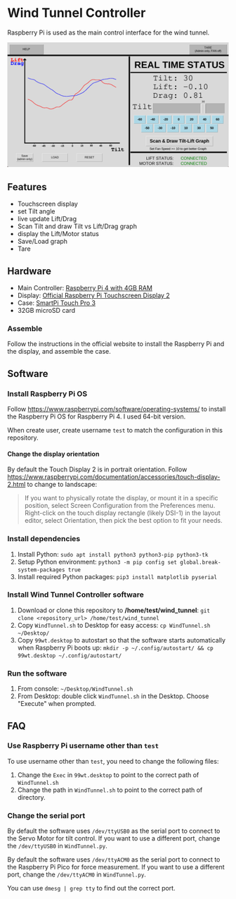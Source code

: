 # Wind Tunnel Controller

Raspberry Pi is used as the main control interface for the wind tunnel.

![wind tunnel controller](gui.png)

## Features

- Touchscreen display
- set Tilt angle
- live update Lift/Drag
- Scan Tilt and draw Tilt vs Lift/Drag graph
- display the Lift/Motor status
- Save/Load graph
- Tare

## Hardware

- Main Controller: 
[Raspberry Pi 4 with 4GB RAM](https://www.raspberrypi.com/products/raspberry-pi-4-model-b/?variant=raspberry-pi-4-model-b-4gb)
- Display: [Official Raspberry Pi Touchscreen Display 2](https://www.raspberrypi.com/products/touch-display-2/)
- Case: [SmartPi Touch Pro 3](https://smarticase.com/collections/smartipi-touch-pro-3/products/smartipi-touch-pro-3)
- 32GB microSD card

### Assemble

Follow the instructions in the official website to install the Raspberry Pi and the display, and assemble the case.

## Software

### Install Raspberry Pi OS

Follow https://www.raspberrypi.com/software/operating-systems/ to install the Raspberry Pi OS for Raspberry Pi 4. I used 64-bit version.

When create user, create username `test` to match the configuration in this repository.

#### Change the display orientation

By default the Touch Display 2 is in portrait orientation. Follow https://www.raspberrypi.com/documentation/accessories/touch-display-2.html to change to landscape:

> If you want to physically rotate the display, or mount it in a specific position, select Screen Configuration from the Preferences menu. Right-click on the touch display rectangle (likely DSI-1) in the layout editor, select Orientation, then pick the best option to fit your needs.

### Install dependencies

1. Install Python: `sudo apt install python3 python3-pip python3-tk`
2. Setup Python environment: `python3 -m pip config set global.break-system-packages true`
3. Install required Python packages: `pip3 install matplotlib pyserial`

### Install Wind Tunnel Controller software

1. Download or clone this repository to **/home/test/wind_tunnel**: `git clone <repository_url> /home/test/wind_tunnel`
2. Copy `WindTunnel.sh` to Desktop for easy access: `cp WindTunnel.sh ~/Desktop/`
3. Copy `99wt.desktop` to autostart so that the software starts automatically when Raspberry Pi boots up:
   `mkdir -p ~/.config/autostart/ && cp 99wt.desktop ~/.config/autostart/`

### Run the software

1. From console: `~/Desktop/WindTunnel.sh`
2. From Desktop: double click `WindTunnel.sh` in the Desktop. Choose "Execute" when prompted.

## FAQ

### Use Raspberry Pi username other than `test`

To use username other than `test`, you need to change the following files:

1. Change the `Exec` in `99wt.desktop` to point to the correct path of `WindTunnel.sh`
2. Change the path in `WindTunnel.sh` to point to the correct path of directory.

### Change the serial port

By default the software uses `/dev/ttyUSB0` as the serial port to connect to the Servo Motor for tilt control. If you want to use a different port, change the `/dev/ttyUSB0` in `WindTunnel.py`.

By default the software uses `/dev/ttyACM0` as the serial port to connect to the Raspberry Pi Pico for force measurement. If you want to use a different port, change the `/dev/ttyACM0` in `WindTunnel.py`.

You can use `dmesg | grep tty` to find out the correct port.